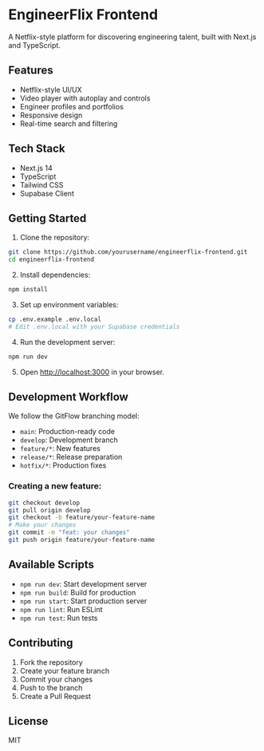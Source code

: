 # EngineerFlix Frontend

A Netflix-style platform for discovering engineering talent, built with Next.js and TypeScript.

## Features

- Netflix-style UI/UX
- Video player with autoplay and controls
- Engineer profiles and portfolios
- Responsive design
- Real-time search and filtering

## Tech Stack

- Next.js 14
- TypeScript
- Tailwind CSS
- Supabase Client

## Getting Started

1. Clone the repository:
```bash
git clone https://github.com/yourusername/engineerflix-frontend.git
cd engineerflix-frontend
```

2. Install dependencies:
```bash
npm install
```

3. Set up environment variables:
```bash
cp .env.example .env.local
# Edit .env.local with your Supabase credentials
```

4. Run the development server:
```bash
npm run dev
```

5. Open [http://localhost:3000](http://localhost:3000) in your browser.

## Development Workflow

We follow the GitFlow branching model:

- `main`: Production-ready code
- `develop`: Development branch
- `feature/*`: New features
- `release/*`: Release preparation
- `hotfix/*`: Production fixes

### Creating a new feature:
```bash
git checkout develop
git pull origin develop
git checkout -b feature/your-feature-name
# Make your changes
git commit -m "feat: your changes"
git push origin feature/your-feature-name
```

## Available Scripts

- `npm run dev`: Start development server
- `npm run build`: Build for production
- `npm run start`: Start production server
- `npm run lint`: Run ESLint
- `npm run test`: Run tests

## Contributing

1. Fork the repository
2. Create your feature branch
3. Commit your changes
4. Push to the branch
5. Create a Pull Request

## License

MIT
